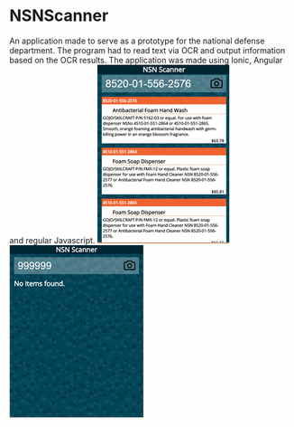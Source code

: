 # NSNScanner

An application made to serve as a prototype for the national defense department. The program had to read text via OCR and output information based on the OCR results. The application was made using Ionic, Angular and regular Javascript.
![alt tag](https://github.com/Mvanbale/NSNScanner/blob/master/Documentatie/0.png)
![alt tag](https://github.com/Mvanbale/NSNScanner/blob/master/Documentatie/1.png)